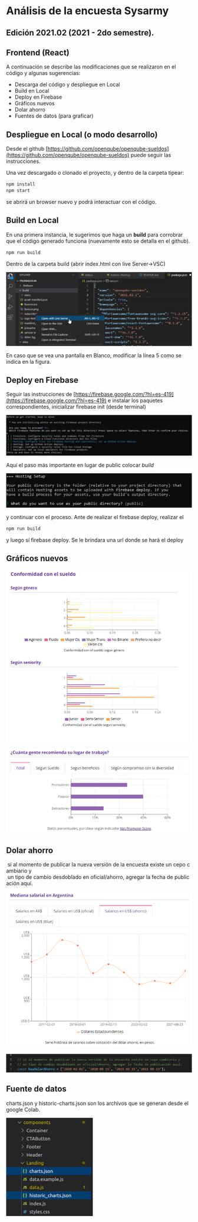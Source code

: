 
# Análisis de la encuesta Sysarmy
## Edición 2021.02 (2021 - 2do semestre).

## Frontend (React)

A continuación se describe las modificaciones que se realizaron en el código y algunas sugerencias: 

- Descarga del código y despliegue en Local
- Build en Local
- Deploy en Firebase
- Gráficos nuevos
- Dolar ahorro
- Fuentes de datos (para graficar)

## Despliegue en Local (o modo desarrollo)

 Desde el github [https://github.com/openqube/openqube-sueldos](https://github.com/openqube/openqube-sueldos) puede seguir las instrucciones.

Una vez descargado o clonado el proyecto, y dentro de la carpeta tipear:

```jsx
npm install
npm start
```

se abrirá un browser nuevo y podrá interactuar con el código.

## Build en Local

En una primera instancia, le sugerimos que haga un **build** para corrobrar que el código generado funciona (nuevamente esto se detalla en el github).

```jsx
npm run build
```

 Dentro de la carpeta build (abrir  index.html con live Server→VSC) 

![Pantallazo 06-09-2021 10.24.58.png](images/Pantallazo_06-09-2021_10.24.58.png)

En caso que se vea una pantalla en Blanco,  modificar la línea 5 como se indica en la figura.

## Deploy en Firebase

Seguir las instrucciones de [https://firebase.google.com/?hl=es-419](https://firebase.google.com/?hl=es-419) e instalar los paquetes correspondientes, inicializar firebase init (desde terminal)

![Untitled](images/Untitled.png)

Aquí el paso más importante en lugar de public colocar *build*

![Untitled](images/Untitled%201.png)

y continuar con el proceso. Ante de realizar el firebase deploy, realizar el

```jsx
npm run build
```

y luego sí firebase deploy. Se le brindara una url donde se hará el deploy

## Gráficos nuevos

![Untitled](images/conformidad_segun.png)

![Untitled](images/recomendas_lugar_segun.png)

## Dolar ahorro

 si al momento de publicar la nueva versión de la encuesta existe un cepo cambiario y  un tipo de cambio desdoblado en oficial/ahorro, agregar la fecha de publicación aquí.

![Untitled](images/Untitled%205.png)

![Untitled](images/Untitled%206.png)

## Fuente de datos

charts.json y historic-charts.json son los archivos que se generan desde el google Colab.

![Untitled](images/ubicacion_jsons.png)

